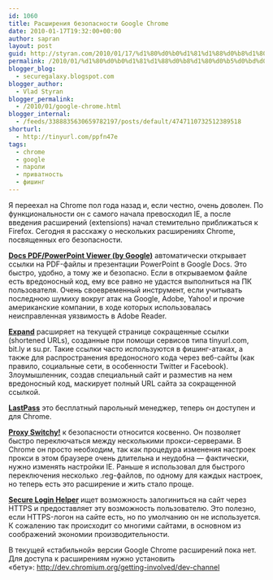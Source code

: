 ```yaml
---
id: 1060
title: Расширения безопасности Google Chrome
date: 2010-01-17T19:32:00+00:00
author: sapran
layout: post
guid: http://styran.com/2010/01/17/%d1%80%d0%b0%d1%81%d1%88%d0%b8%d1%80%d0%b5%d0%bd%d0%b8%d1%8f-%d0%b1%d0%b5%d0%b7%d0%be%d0%bf%d0%b0%d1%81%d0%bd%d0%be%d1%81%d1%82%d0%b8-google-chrome/
permalink: /2010/01/%d1%80%d0%b0%d1%81%d1%88%d0%b8%d1%80%d0%b5%d0%bd%d0%b8%d1%8f-%d0%b1%d0%b5%d0%b7%d0%be%d0%bf%d0%b0%d1%81%d0%bd%d0%be%d1%81%d1%82%d0%b8-google-chrome/
blogger_blog:
  - securegalaxy.blogspot.com
blogger_author:
  - Vlad Styran
blogger_permalink:
  - /2010/01/google-chrome.html
blogger_internal:
  - /feeds/3388835630659782197/posts/default/4747110732512389518
shorturl:
  - http://tinyurl.com/ppfn47e
tags:
  - chrome
  - google
  - пароли
  - приватность
  - фишинг
---
```

Я переехал на Chrome пол года назад и, если честно, очень доволен. По функциональности он с самого начала превосходил IE, а после введения расширений (extensions) начал стемительно приближаться к Firefox. Сегодня я расскажу о нескольких расширениях Chrome, посвященных его безопасности.

**[Docs PDF/PowerPoint Viewer (by Google)](https://chrome.google.com/extensions/detail/nnbmlagghjjcbdhgmkedmbmedengocbn)** автоматически открывает ссылки на PDF-файлы и презентации PowerPoint в Google Docs. Это быстро,&nbsp;удобно, а тому же и безопасно. Если в открываемом файле есть вредоносный код, ему все равно не удастся выполниться на ПК пользователя. Очень&nbsp;своевременный&nbsp;инструмент, если учитывать последнюю шумиху вокруг атак на Google, Adobe, Yahoo! и прочие американские компании, в ходе которых использовалась неисправленная уязвимость в Adobe Reader.

**[Expand](https://chrome.google.com/extensions/detail/lokepaohjmeeoopmnhknjecdpeggbcpl)** расширяет на текущей странице сокращенные ссылки (shortened URLs), созданные при помощи сервисов типа tinyurl.com, bit.ly и su.pr. Такие ссылки часто используются в фишинг-атаках, а также для распространения вредоносного кода через веб-сайты (как правило, социальные сети, в особенности Twitter и Facebook). Злоумышленник, создав специальный сайт и&nbsp;разместив&nbsp;на нем вредоносный код, маскирует полный URL сайта за сокращенной ссылкой.

[**LastPass**](https://chrome.google.com/extensions/detail/hdokiejnpimakedhajhdlcegeplioahd) это бесплатный парольный менеджер, теперь он доступен и для Chrome.

**[Proxy Switchy!](https://chrome.google.com/extensions/detail/caehdcpeofiiigpdhbabniblemipncjj)** к безопасности относится косвенно. Он позволяет быстро&nbsp;переключаться между несколькими прокси-серверами. В Chrome он просто необходим, так как процедура изменения настроек прокси в этом браузере очень длительна и неудобна &#8212; фактически, нужно изменять настройки IE. Раньше я&nbsp;использовал&nbsp;для быстрого переключения несколько .reg-файлов, по одному для каждых настроек, но теперь есть это расширение и жить стало проще.

**[Secure Login Helper](https://chrome.google.com/extensions/detail/gbnlondidnnfmfnglkpaoagecnkkpcjp)** ищет возможность залогиниться на сайт через HTTPS и предоставляет эту возможность пользователю. Это полезно, если HTTPS-логон на сайте есть, но по умолчанию он не используется. К сожалению так происходит со многими сайтами, в основном из соображений экономии производительности.

В текущей &#171;стабильной&#187; версии Google Chrome расширений пока нет. Для доступа к расширениям нужно установить &#171;бету&#187;:&nbsp;<http://dev.chromium.org/getting-involved/dev-channel>

<div class="addtoany_share_save_container addtoany_content_bottom">
  <div class="a2a_kit a2a_kit_size_32 addtoany_list a2a_target" id="wpa2a_81">
    <a class="a2a_button_facebook" href="http://www.addtoany.com/add_to/facebook?linkurl=https%3A%2F%2Fblog.styran.com%2F2010%2F01%2F%25d1%2580%25d0%25b0%25d1%2581%25d1%2588%25d0%25b8%25d1%2580%25d0%25b5%25d0%25bd%25d0%25b8%25d1%258f-%25d0%25b1%25d0%25b5%25d0%25b7%25d0%25be%25d0%25bf%25d0%25b0%25d1%2581%25d0%25bd%25d0%25be%25d1%2581%25d1%2582%25d0%25b8-google-chrome%2F&linkname=%D0%A0%D0%B0%D1%81%D1%88%D0%B8%D1%80%D0%B5%D0%BD%D0%B8%D1%8F%20%D0%B1%D0%B5%D0%B7%D0%BE%D0%BF%D0%B0%D1%81%D0%BD%D0%BE%D1%81%D1%82%D0%B8%20Google%20Chrome" title="Facebook" rel="nofollow" target="_blank"></a><a class="a2a_button_twitter" href="http://www.addtoany.com/add_to/twitter?linkurl=https%3A%2F%2Fblog.styran.com%2F2010%2F01%2F%25d1%2580%25d0%25b0%25d1%2581%25d1%2588%25d0%25b8%25d1%2580%25d0%25b5%25d0%25bd%25d0%25b8%25d1%258f-%25d0%25b1%25d0%25b5%25d0%25b7%25d0%25be%25d0%25bf%25d0%25b0%25d1%2581%25d0%25bd%25d0%25be%25d1%2581%25d1%2582%25d0%25b8-google-chrome%2F&linkname=%D0%A0%D0%B0%D1%81%D1%88%D0%B8%D1%80%D0%B5%D0%BD%D0%B8%D1%8F%20%D0%B1%D0%B5%D0%B7%D0%BE%D0%BF%D0%B0%D1%81%D0%BD%D0%BE%D1%81%D1%82%D0%B8%20Google%20Chrome" title="Twitter" rel="nofollow" target="_blank"></a><a class="a2a_button_google_plus" href="http://www.addtoany.com/add_to/google_plus?linkurl=https%3A%2F%2Fblog.styran.com%2F2010%2F01%2F%25d1%2580%25d0%25b0%25d1%2581%25d1%2588%25d0%25b8%25d1%2580%25d0%25b5%25d0%25bd%25d0%25b8%25d1%258f-%25d0%25b1%25d0%25b5%25d0%25b7%25d0%25be%25d0%25bf%25d0%25b0%25d1%2581%25d0%25bd%25d0%25be%25d1%2581%25d1%2582%25d0%25b8-google-chrome%2F&linkname=%D0%A0%D0%B0%D1%81%D1%88%D0%B8%D1%80%D0%B5%D0%BD%D0%B8%D1%8F%20%D0%B1%D0%B5%D0%B7%D0%BE%D0%BF%D0%B0%D1%81%D0%BD%D0%BE%D1%81%D1%82%D0%B8%20Google%20Chrome" title="Google+" rel="nofollow" target="_blank"></a><a class="a2a_button_linkedin" href="http://www.addtoany.com/add_to/linkedin?linkurl=https%3A%2F%2Fblog.styran.com%2F2010%2F01%2F%25d1%2580%25d0%25b0%25d1%2581%25d1%2588%25d0%25b8%25d1%2580%25d0%25b5%25d0%25bd%25d0%25b8%25d1%258f-%25d0%25b1%25d0%25b5%25d0%25b7%25d0%25be%25d0%25bf%25d0%25b0%25d1%2581%25d0%25bd%25d0%25be%25d1%2581%25d1%2582%25d0%25b8-google-chrome%2F&linkname=%D0%A0%D0%B0%D1%81%D1%88%D0%B8%D1%80%D0%B5%D0%BD%D0%B8%D1%8F%20%D0%B1%D0%B5%D0%B7%D0%BE%D0%BF%D0%B0%D1%81%D0%BD%D0%BE%D1%81%D1%82%D0%B8%20Google%20Chrome" title="LinkedIn" rel="nofollow" target="_blank"></a><a class="a2a_dd addtoany_share_save" href="https://www.addtoany.com/share"></a>
  </div>
</div>